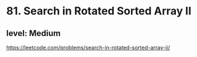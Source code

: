# 81. Search in Rotated Sorted Array II
## level: Medium

https://leetcode.com/problems/search-in-rotated-sorted-array-ii/
